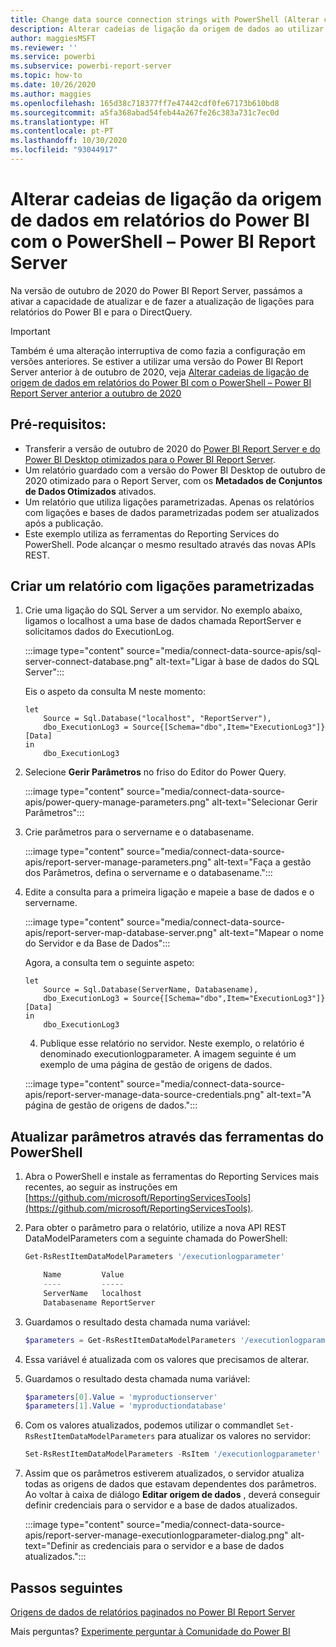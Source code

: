 ```yaml
---
title: Change data source connection strings with PowerShell (Alterar cadeias de ligação de origem de dados com o PowerShell)
description: Alterar cadeias de ligação da origem de dados ao utilizar APIs no PowerShell – Power BI Report Server.
author: maggiesMSFT
ms.reviewer: ''
ms.service: powerbi
ms.subservice: powerbi-report-server
ms.topic: how-to
ms.date: 10/26/2020
ms.author: maggies
ms.openlocfilehash: 165d38c718377ff7e47442cdf0fe67173b610bd8
ms.sourcegitcommit: a5fa368abad54feb44a267fe26c383a731c7ec0d
ms.translationtype: HT
ms.contentlocale: pt-PT
ms.lasthandoff: 10/30/2020
ms.locfileid: "93044917"
---
```

# <a name="change-data-source-connection-strings-in-power-bi-reports-with-powershell---power-bi-report-server"></a>Alterar cadeias de ligação da origem de dados em relatórios do Power BI com o PowerShell – Power BI Report Server


Na versão de outubro de 2020 do Power BI Report Server, passámos a ativar a capacidade de atualizar e de fazer a atualização de ligações para relatórios do Power BI e para o DirectQuery.

> [!IMPORTANT]
> Também é uma alteração interruptiva de como fazia a configuração em versões anteriores. Se estiver a utilizar uma versão do Power BI Report Server anterior à de outubro de 2020, veja [Alterar cadeias de ligação de origem de dados em relatórios do Power BI com o PowerShell – Power BI Report Server anterior a outubro de 2020](connect-data-source-apis-pre-oct-2020.md)

## <a name="prerequisites"></a>Pré-requisitos:
- Transferir a versão de outubro de 2020 do [Power BI Report Server e do Power BI Desktop otimizados para o Power BI Report Server](https://powerbi.microsoft.com/report-server/).
- Um relatório guardado com a versão do Power BI Desktop de outubro de 2020 otimizado para o Report Server, com os **Metadados de Conjuntos de Dados Otimizados** ativados.
- Um relatório que utiliza ligações parametrizadas. Apenas os relatórios com ligações e bases de dados parametrizadas podem ser atualizados após a publicação.
- Este exemplo utiliza as ferramentas do Reporting Services do PowerShell. Pode alcançar o mesmo resultado através das novas APIs REST.

## <a name="create-a-report-with-parameterized-connections"></a>Criar um relatório com ligações parametrizadas
    
1. Crie uma ligação do SQL Server a um servidor. No exemplo abaixo, ligamos o localhost a uma base de dados chamada ReportServer e solicitamos dados do ExecutionLog.

    :::image type="content" source="media/connect-data-source-apis/sql-server-connect-database.png" alt-text="Ligar à base de dados do SQL Server":::

    Eis o aspeto da consulta M neste momento:

    ```
    let
        Source = Sql.Database("localhost", "ReportServer"),
        dbo_ExecutionLog3 = Source{[Schema="dbo",Item="ExecutionLog3"]}[Data]
    in
        dbo_ExecutionLog3
    ```

2. Selecione **Gerir Parâmetros** no friso do Editor do Power Query.

    :::image type="content" source="media/connect-data-source-apis/power-query-manage-parameters.png" alt-text="Selecionar Gerir Parâmetros":::

1.  Crie parâmetros para o servername e o databasename.

    :::image type="content" source="media/connect-data-source-apis/report-server-manage-parameters.png" alt-text="Faça a gestão dos Parâmetros, defina o servername e o databasename.":::


3. Edite a consulta para a primeira ligação e mapeie a base de dados e o servername.

    :::image type="content" source="media/connect-data-source-apis/report-server-map-database-server.png" alt-text="Mapear o nome do Servidor e da Base de Dados":::

    Agora, a consulta tem o seguinte aspeto:

    ```
    let
        Source = Sql.Database(ServerName, Databasename),
        dbo_ExecutionLog3 = Source{[Schema="dbo",Item="ExecutionLog3"]}[Data]
    in
        dbo_ExecutionLog3
    ```
    
    4. Publique esse relatório no servidor. Neste exemplo, o relatório é denominado executionlogparameter. A imagem seguinte é um exemplo de uma página de gestão de origens de dados.

    :::image type="content" source="media/connect-data-source-apis/report-server-manage-data-source-credentials.png" alt-text="A página de gestão de origens de dados.":::

## <a name="update-parameters-using-the-powershell-tools"></a>Atualizar parâmetros através das ferramentas do PowerShell

1. Abra o PowerShell e instale as ferramentas do Reporting Services mais recentes, ao seguir as instruções em [https://github.com/microsoft/ReportingServicesTools](https://github.com/microsoft/ReportingServicesTools).
    
2.  Para obter o parâmetro para o relatório, utilize a nova API REST DataModelParameters com a seguinte chamada do PowerShell:

    ```powershell
    Get-RsRestItemDataModelParameters '/executionlogparameter'

        Name         Value
        ----         -----
        ServerName   localhost
        Databasename ReportServer
    ```

3. Guardamos o resultado desta chamada numa variável:

    ```powershell
    $parameters = Get-RsRestItemDataModelParameters '/executionlogparameter'
    ```

4. Essa variável é atualizada com os valores que precisamos de alterar.
5. Guardamos o resultado desta chamada numa variável:

    ```powershell
    $parameters[0].Value = 'myproductionserver'
    $parameters[1].Value = 'myproductiondatabase'
    ```

6. Com os valores atualizados, podemos utilizar o commandlet `Set-RsRestItemDataModelParameters` para atualizar os valores no servidor:

    ```powershell
    Set-RsRestItemDataModelParameters -RsItem '/executionlogparameter' -DataModelParameters $parameters
    ```

7. Assim que os parâmetros estiverem atualizados, o servidor atualiza todas as origens de dados que estavam dependentes dos parâmetros. Ao voltar à caixa de diálogo **Editar origem de dados** , deverá conseguir definir credenciais para o servidor e a base de dados atualizados.

    :::image type="content" source="media/connect-data-source-apis/report-server-manage-executionlogparameter-dialog.png" alt-text="Definir as credenciais para o servidor e a base de dados atualizados.":::

## <a name="next-steps"></a>Passos seguintes

[Origens de dados de relatórios paginados no Power BI Report Server](connect-data-sources.md) 

Mais perguntas? [Experimente perguntar à Comunidade do Power BI](https://community.powerbi.com/)
